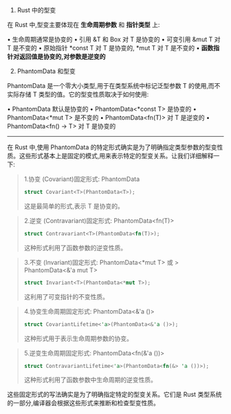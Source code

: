 1. Rust 中的型变

在 Rust 中,型变主要体现在 __生命周期参数__ 和 __指针类型__ 上:

• 生命周期通常是协变的
• 引用 &T 和 Box 对 T 是协变的
• 可变引用 &mut T 对 T 是不变的
• 原始指针 *const T 对 T 是协变的, *mut T 对 T 是不变的
• __函数指针对返回值是协变的,对参数是逆变的__

2. PhantomData 和型变

PhantomData 是一个零大小类型,用于在类型系统中标记泛型参数 T 的使用,而不实际存储 T 类型的值。它的型变性质取决于如何使用:

• PhantomData 默认是协变的
• PhantomData<*const T> 是协变的
• PhantomData<*mut T> 是不变的
• PhantomData<fn(T)> 对 T 是逆变的
• PhantomData<fn() -> T> 对 T 是协变的



---


在 Rust 中,使用 PhantomData 的特定形式确实是为了明确指定类型参数的型变性质。这些形式基本上是固定的模式,用来表示特定的型变关系。让我们详细解释一下:


> 1.协变 (Covariant)固定形式: PhantomData<T>
> ```rs
> struct Covariant<T>(PhantomData<T>);
> ```
> 这是最简单的形式,表示 T 是协变的。

> 2.逆变 (Contravariant)固定形式: PhantomData<fn(T)>
> ```rs
> struct Contravariant<T>(PhantomData<fn(T)>);
> ```
> 这种形式利用了函数参数的逆变性质。


> 3.不变 (Invariant)固定形式: PhantomData<*mut T> 或 > PhantomData<&'a mut T>
> ```rs
> struct Invariant<T>(PhantomData<*mut T>);
> ```
> 这利用了可变指针的不变性质。

> 4.协变生命周期固定形式: PhantomData<&'a ()>
> ```rs
> struct CovariantLifetime<'a>(PhantomData<&'a ()>);
> ```
> 这种形式用于表示生命周期参数的协变。

> 5.逆变生命周期固定形式: PhantomData<fn(&'a ())>
> ```rs
> struct ContravariantLifetime<'a>(PhantomData<fn(&> 'a ())>);
> ```
> 这种形式利用了函数参数中生命周期的逆变性质。


这些固定形式的写法确实是为了明确指定特定的型变关系。它们是 Rust 类型系统的一部分,编译器会根据这些形式来推断和检查型变性质。